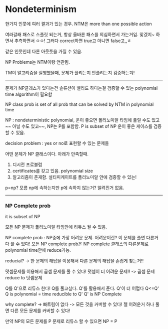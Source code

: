 # Nondeterminism

한가지 인풋에 여러 결과가 있는 경우.
NTM은 more than one possible action

여러갈래 패스로 스플릿 되는거, 항상 올바른 패스를 의심하면서 가는거임. 맞겠지~ 하면서 추측하면서 ㅇㅇ!
그러다 correct하면 true고 아니면 false고,,ㅎ

같은 인풋인데 다른 아웃풋을 가질 수 있음.

NP Problems는 NTM이랑 연관됨.

TM이 알고리즘을 실행했을때, 문제가 풀리는지 안풀리는지 검증하는겨!

<!-- NP 클래스 문제를 보여주려면 polynomial time algorithm을 찾아야하는데, ...? 뭐여 일단 킵.... -->

---

문제가 NP클래스가 있다는건 솔류션이 벨리드 하다는걸 검증할 수 있는 polynomial time algorithm이 필요함

NP class prob is set of all prob that can be solved by NTM in polynomial time
 
NP : nondeterministic polynomial, 운이 좋으면 폴리노미알 타임에 풀릴 수도 있고~~ 아닐 수도 있고~~, NP는 P를 포함함.
P is subset of NP
운이 좋은 케이스를 검증할 수 있음.

decision problem : yes or no로 표현할 수 있는 문제들

어떤 문제가 NP 클래스이다. 아래가 만족할때.

1. 디시전 프로블럼
2. certificates를 갖고 있음. polynomial size
3. 알고리즘이 존재함. 설티피케이트를 폴리노미알 안에 검증할 수 있는!

p=np? 모름
np에 속하는지만 p에 속하지 않는거? 알려진거 없음.

---

### NP Complete prob

it is subset of NP

모든 NP 문제가 폴리노미알 타임안에 리듀스 될 수 있음.

NP complete prob : NP중에 가장 어려운 문제. 어려운이란? 이 문제를 풀면 다른거 다 풀 수 있다!
모든 NP complete prob은 NP complete 클래스의 다른문제로 polynomial time안에 reduce가능.

reducial? -> 한 문제의 해답을 이용해서 다른 문제의 해답을 손쉽게 찾는거!!

덧셈문제를 이용해서 곱셈 문제를 풀 수 있다!
덧셈이 더 어려운 문제!!
-> 곱셈 문제 reduce to 덧셈문제

Q를 Q'으로 리듀스 한다!
Q를 풀고싶다. Q'를 활용해서 푼다.
Q'이 더 어렵다
Q<=Q'
Q is polynomial = time reducible to Q'
Q' is NP Complete

why complete? -> 빠트림이 없다 -> 모든 것을 커버할 수 있다!
젤 어려운거 하나 풀면 다른 모든 문제를 커버할 수 있다!

만약 NP의 모든 문제를 P 문제로 리듀스 할 수 있으면 NP = P

